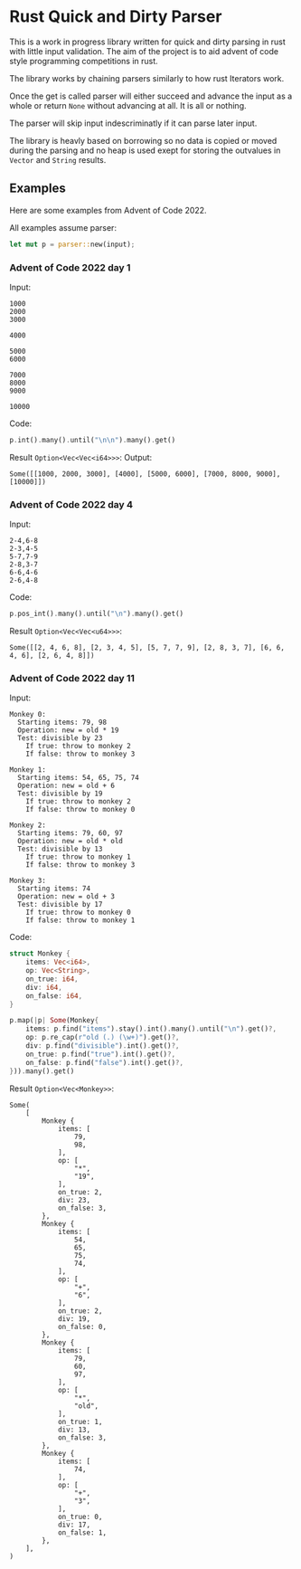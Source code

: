 # Rust Quick and Dirty Parser

This is a work in progress library written for quick and dirty
parsing in rust with little input validation. The aim of the project
is to aid advent of code style programming competitions in rust.

The library works by chaining parsers similarly to how rust Iterators work.

Once the get is called parser will either succeed and advance the input as a
whole or return `None` without advancing at all. It is all or nothing.

The parser will skip input indescriminatly if it can parse later input.

The library is heavly based on borrowing so no data is copied or moved during
the parsing and no heap is used exept for storing the outvalues in `Vector`
and `String` results.

## Examples

Here are some examples from Advent of Code 2022.

All examples assume parser:
```rust
let mut p = parser::new(input);
```

### Advent of Code 2022 day 1

Input:
```
1000
2000
3000

4000

5000
6000

7000
8000
9000

10000
```

Code:
```rust
p.int().many().until("\n\n").many().get()
```

Result `Option<Vec<Vec<i64>>>`:
Output:
```
Some([[1000, 2000, 3000], [4000], [5000, 6000], [7000, 8000, 9000], [10000]])
```

### Advent of Code 2022 day 4

Input:
```
2-4,6-8
2-3,4-5
5-7,7-9
2-8,3-7
6-6,4-6
2-6,4-8
```

Code:
```rust
p.pos_int().many().until("\n").many().get()
```

Result `Option<Vec<Vec<u64>>>`:
```
Some([[2, 4, 6, 8], [2, 3, 4, 5], [5, 7, 7, 9], [2, 8, 3, 7], [6, 6, 4, 6], [2, 6, 4, 8]])
```

### Advent of Code 2022 day 11

Input:
```
Monkey 0:
  Starting items: 79, 98
  Operation: new = old * 19
  Test: divisible by 23
    If true: throw to monkey 2
    If false: throw to monkey 3

Monkey 1:
  Starting items: 54, 65, 75, 74
  Operation: new = old + 6
  Test: divisible by 19
    If true: throw to monkey 2
    If false: throw to monkey 0

Monkey 2:
  Starting items: 79, 60, 97
  Operation: new = old * old
  Test: divisible by 13
    If true: throw to monkey 1
    If false: throw to monkey 3

Monkey 3:
  Starting items: 74
  Operation: new = old + 3
  Test: divisible by 17
    If true: throw to monkey 0
    If false: throw to monkey 1
```

Code:
```rust
struct Monkey {
    items: Vec<i64>,
    op: Vec<String>,
    on_true: i64,
    div: i64,
    on_false: i64,
}

p.map(|p| Some(Monkey{
    items: p.find("items").stay().int().many().until("\n").get()?,
    op: p.re_cap(r"old (.) (\w+)").get()?,
    div: p.find("divisible").int().get()?,
    on_true: p.find("true").int().get()?,
    on_false: p.find("false").int().get()?,
})).many().get()
```

Result `Option<Vec<Monkey>>`:
```
Some(
    [
        Monkey {
            items: [
                79,
                98,
            ],
            op: [
                "*",
                "19",
            ],
            on_true: 2,
            div: 23,
            on_false: 3,
        },
        Monkey {
            items: [
                54,
                65,
                75,
                74,
            ],
            op: [
                "+",
                "6",
            ],
            on_true: 2,
            div: 19,
            on_false: 0,
        },
        Monkey {
            items: [
                79,
                60,
                97,
            ],
            op: [
                "*",
                "old",
            ],
            on_true: 1,
            div: 13,
            on_false: 3,
        },
        Monkey {
            items: [
                74,
            ],
            op: [
                "+",
                "3",
            ],
            on_true: 0,
            div: 17,
            on_false: 1,
        },
    ],
)
```
